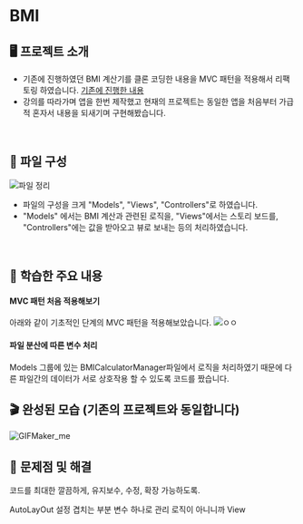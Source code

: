 # BMI

## 🖥️ 프로젝트 소개

- 기존에 진행하였던 BMI 계산기를 클론 코딩한 내용을 MVC 패턴을 적용해서 리팩토링 하였습니다.
[기존에 진행한 내용](https://github.com/kangsworkspace/BMI)
- 강의를 따라가며 앱을 한번 제작했고 현재의 프로젝트는 동일한 앱을 처음부터 가급적 혼자서 내용을 되새기며 구현해봤습니다.
<br>

## 👀 파일 구성
![파일 정리](https://github.com/kangsworkspace/BMI-Refectoring/assets/141600830/a980c39d-1370-4f0e-a9ba-57fb533e0470)

-  파일의 구성을 크게 "Models", "Views", "Controllers"로 하였습니다.
- "Models" 에서는 BMI 계산과 관련된 로직을, "Views"에서는 스토리 보드를, "Controllers"에는 값을 받아오고 뷰로 보내는 등의 처리하였습니다.
<br>

## 📌 학습한 주요 내용
#### MVC 패턴 처음 적용해보기

아래와 같이 기초적인 단계의 MVC 패턴을 적용해보았습니다.
![ㅇㅇ](https://github.com/kangsworkspace/BMI-Refectoring/assets/141600830/6edee125-0f6c-4956-b427-1473819b93b6)

#### 파일 분산에 따른 변수 처리

Models 그룹에 있는 BMICalculatorManager파일에서 로직을 처리하였기 때문에 다른 파일간의 데이터가 서로 상호작용 할 수 있도록 코드를 짰습니다.



## 🎬 완성된 모습 (기존의 프로젝트와 동일합니다)

![GIFMaker_me](https://github.com/kangsworkspace/BMI/assets/141600830/0f298d1d-f275-4bce-95bd-949973f6d400)


## 🙉 문제점 및 해결

코드를 최대한 깔끔하게, 유지보수, 수정, 확장 가능하도록.

AutoLayOut 설정 겹치는 부분 변수 하나로 관리
로직이 아니니까 View

   

